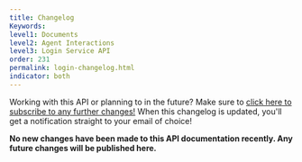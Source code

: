 ```yaml
---
title: Changelog
Keywords:
level1: Documents
level2: Agent Interactions
level3: Login Service API
order: 231
permalink: login-changelog.html
indicator: both
---
```


<div class="subscribe">Working with this API or planning to in the future? Make sure to <a href="https://visualping.io/?url=developers.liveperson.com/login-changelog.html&mode=web&css=post-content" target="_blank">click here to subscribe to any further changes!</a> When this changelog is updated, you'll get a notification straight to your email of choice!</div>



**No new changes have been made to this API documentation recently. Any future changes will be published here.**
